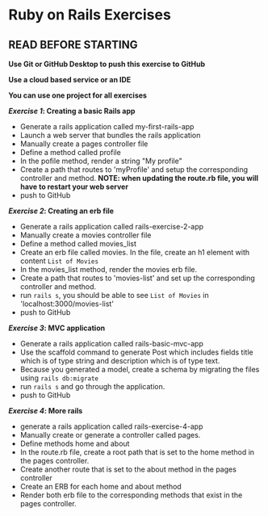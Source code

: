 # Ruby on Rails Exercises 

## READ BEFORE STARTING

**Use Git or GitHub Desktop to push this exercise to GitHub** <br>

**Use a cloud based service or an IDE**<br>

**You can use one project for all exercises**<br>

**<em>Exercise 1</em>: Creating a basic Rails app**
- Generate a rails application called my-first-rails-app
- Launch a web server that bundles the rails application
- Manually create a pages controller file
- Define a method called profile
- In the pofile method, render a string "My profile"
- Create a path that routes to 'myProfile' and setup the corresponding controller and method.
  **NOTE: when updating the route.rb file, you will have to restart your web server**
- push to GitHub

**<em>Exercise 2</em>: Creating an erb file**
- Generate a rails application called rails-exercise-2-app
- Manually create a movies controller file
- Define a method called movies_list
- Create an erb file called movies. In the file, create an h1 element with content ```List of Movies```
- In the movies_list method, render the movies erb file.
- Create a path that routes to 'movies-list' and set up the corresponding controller and method.
- run ```rails s```, you should be able to see ```List of Movies``` in 'localhost:3000/movies-list'
- push to GitHub

**<em>Exercise 3</em>: MVC application**
- Generate a rails application called rails-basic-mvc-app
- Use the scaffold command to generate Post which includes fields title which is of type string and description which is of type text.
- Because you generated a model, create a schema by migrating the files using ```rails db:migrate```
- run ```rails s``` and go through the application.
- push to GitHub

**<em>Exercise 4</em>: More rails**
- generate a rails application called rails-exercise-4-app
- Manually create or generate a controller called pages.
- Define methods home and about
- In the route.rb file, create a root path that is set to the home method in the pages controller.
- Create another route that is set to the about method in the pages controller
- Create an ERB for each home and about method
- Render both erb file to the corresponding methods that exist in the pages controller.